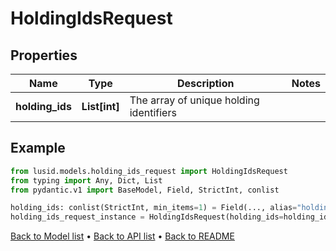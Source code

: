 # HoldingIdsRequest

## Properties
Name | Type | Description | Notes
------------ | ------------- | ------------- | -------------
**holding_ids** | **List[int]** | The array of unique holding identifiers | 
## Example

```python
from lusid.models.holding_ids_request import HoldingIdsRequest
from typing import Any, Dict, List
from pydantic.v1 import BaseModel, Field, StrictInt, conlist

holding_ids: conlist(StrictInt, min_items=1) = Field(..., alias="holdingIds", description="The array of unique holding identifiers")
holding_ids_request_instance = HoldingIdsRequest(holding_ids=holding_ids)

```

[Back to Model list](../README.md#documentation-for-models) &#8226; [Back to API list](../README.md#documentation-for-api-endpoints) &#8226; [Back to README](../README.md)

